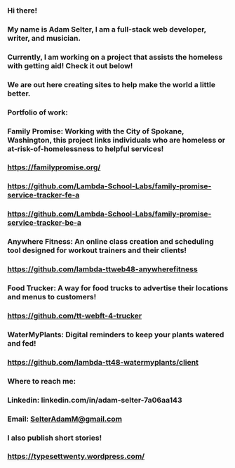 ### Hi there!
### My name is Adam Selter, I am a full-stack web developer, writer, and musician. 
### Currently, I am working on a project that assists the homeless with getting aid! Check it out below!
### We are out here creating sites to help make the world a little better.



### Portfolio of work:
### Family Promise: Working with the City of Spokane, Washington, this project links individuals who are homeless or at-risk-of-homelessness to helpful services!
### https://familypromise.org/
### https://github.com/Lambda-School-Labs/family-promise-service-tracker-fe-a
### https://github.com/Lambda-School-Labs/family-promise-service-tracker-be-a
### Anywhere Fitness: An online class creation and scheduling tool designed for workout trainers and their clients!
### https://github.com/lambda-ttweb48-anywherefitness
### Food Trucker: A way for food trucks to advertise their locations and menus to customers!
### https://github.com/tt-webft-4-trucker
### WaterMyPlants: Digital reminders to keep your plants watered and fed!
### https://github.com/lambda-tt48-watermyplants/client



### Where to reach me:
### Linkedin: linkedin.com/in/adam-selter-7a06aa143
### Email: SelterAdamM@gmail.com



### I also publish short stories!
### https://typesettwenty.wordpress.com/
<!--
**blackcatwizard/blackcatwizard** is a ✨ _special_ ✨ repository because its `README.md` (this file) appears on your GitHub profile.

Here are some ideas to get you started:

- 🔭 I’m currently working on ...
- 🌱 I’m currently learning ...
- 👯 I’m looking to collaborate on ...
- 🤔 I’m looking for help with ...
- 💬 Ask me about ...
- 📫 How to reach me: ...
- 😄 Pronouns: ...
- ⚡ Fun fact: ...
-->
